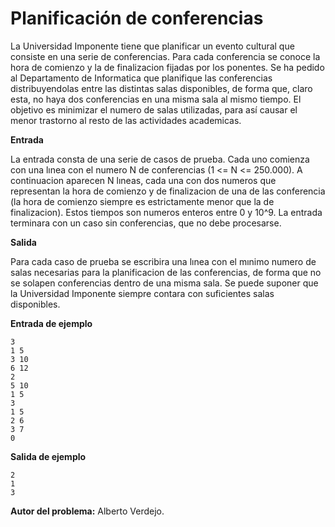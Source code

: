 # Planificación de conferencias

La Universidad Imponente tiene que planificar un evento cultural que consiste en una serie de conferencias. Para cada conferencia se conoce la hora de comienzo y la de finalizacion fijadas por los ponentes. Se ha pedido al Departamento de Informatica que planifique las conferencias distribuyendolas entre las distintas salas disponibles, de forma que, claro esta, no haya dos conferencias en una misma sala al mismo tiempo. El objetivo es minimizar el numero de salas utilizadas, para así causar el menor trastorno al resto de las actividades academicas.

**Entrada**

La entrada consta de una serie de casos de prueba. Cada uno comienza con una lınea con el numero N de conferencias (1 <= N <= 250.000). A continuacion aparecen N lıneas, cada una con dos numeros que representan la hora de comienzo y de finalizacion de una de las conferencia (la hora de comienzo siempre es estrictamente menor que la de finalizacion). Estos tiempos son numeros enteros entre 0 y 10^9. La entrada terminara con un caso sin conferencias, que no debe procesarse.

**Salida**

Para cada caso de prueba se escribira una lınea con el mınimo numero de salas necesarias para la planificacion de las conferencias, de forma que no se solapen conferencias dentro de una misma sala. Se puede suponer que la Universidad Imponente siempre contara con suficientes salas disponibles.

**Entrada de ejemplo**

    3
    1 5
    3 10
    6 12
    2
    5 10
    1 5
    3
    1 5
    2 6
    3 7
    0

**Salida de ejemplo**

    2
    1
    3

**Autor del problema:** Alberto Verdejo.

